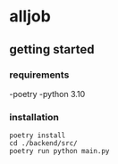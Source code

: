 # alljob

## getting started

### requirements

-poetry
-python 3.10

### installation

```
poetry install
cd ./backend/src/
poetry run python main.py
```
